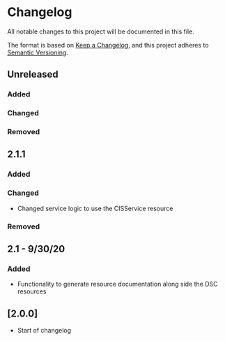 # Changelog
All notable changes to this project will be documented in this file.

The format is based on [Keep a Changelog](https://keepachangelog.com/en/1.0.0/),
and this project adheres to [Semantic Versioning](https://semver.org/spec/v2.0.0.html).

## Unreleased
### Added
### Changed
### Removed

## 2.1.1
### Added
### Changed
- Changed service logic to use the CISService resource
### Removed

## 2.1 - 9/30/20
### Added
- Functionality to generate resource documentation along side the DSC resources

## [2.0.0]
- Start of changelog